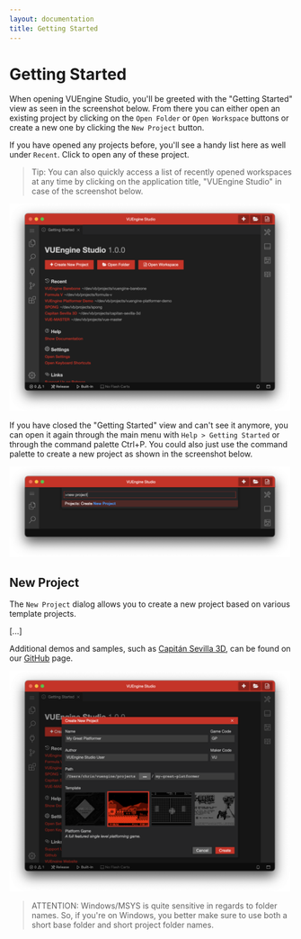 ```yaml
---
layout: documentation
title: Getting Started
---
```


# Getting Started

When opening VUEngine Studio, you'll be greeted with the "Getting Started" view as seen in the screenshot below. From there you can either open an existing project by clicking on the `Open Folder` or `Open Workspace` buttons or create a new one by clicking the `New Project` button.

If you have opened any projects before, you'll see a handy list here as well under `Recent`. Click to open any of these project.

> Tip: You can also quickly access a list of recently opened workspaces at any time by clicking on the application title, "VUEngine Studio" in case of the screenshot below.

<a href="/documentation/images/getting-started/VUEngine-Studio-Getting-Started.png"><img src="/documentation/images/getting-started/VUEngine-Studio-Getting-Started.png" width="500" /></a>

If you have closed the "Getting Started" view and can't see it anymore, you can open it again through the main menu with `Help > Getting Started` or through the command palette <span class="keys" data-osx="⇧⌘P">Ctrl+P</span>. You could also just use the command palette to create a new project as shown in the screenshot below.

<a href="/documentation/images/getting-started/VUEngine-Studio-Command-Palette-New-Project.png"><img src="/documentation/images/getting-started/VUEngine-Studio-Command-Palette-New-Project.png" width="500" /></a>

## New Project

The `New Project` dialog allows you to create a new project based on various template projects.

[...]

Additional demos and samples, such as <a href="https://github.com/VUEngine/Capitan-Sevilla-3D">Capitán Sevilla 3D</a>, can be found on our <a href="https://github.com/VUEngine">GitHub</a> page.

<a href="/documentation/images/getting-started/VUEngine-Studio-New-Project-Dialog.png"><img src="/documentation/images/getting-started/VUEngine-Studio-New-Project-Dialog.png" width="500" /></a>

> ATTENTION: Windows/MSYS is quite sensitive in regards to folder names. So, if you're on Windows, you better make sure to use both a short base folder and short project folder names.

